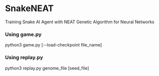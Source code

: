# SnakeNEAT
Training Snake AI Agent with NEAT Genetic Algorithm for Neural Networks

### Using game.py
python3 game.py [--load-checkpoint file_name]

### Using replay.py
python3 replay.py genome_file [seed_file]
